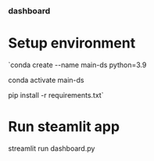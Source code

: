 ### dashboard

# Setup environment

`conda create --name main-ds python=3.9

conda activate main-ds

pip install -r requirements.txt`

# Run steamlit app
streamlit run dashboard.py
